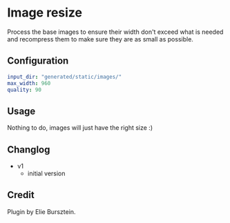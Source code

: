 # Image resize

Process the base images to ensure their width don't exceed what is needed and recompress them to make sure they are as small as possible.

## Configuration

```yaml
input_dir: "generated/static/images/"
max_width: 960
quality: 90
```

## Usage

Nothing to do, images will just have the right size :)

## Changlog
- v1
    - initial version

## Credit

Plugin by Elie Bursztein.